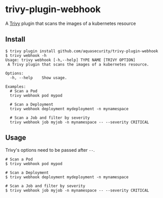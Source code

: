 # trivy-plugin-webhook
A [Trivy](https://github.com/aquasecurity/trivy) plugin that scans the images of a kubernetes resource

## Install

```
$ trivy plugin install github.com/aquasecurity/trivy-plugin-webhook
$ trivy webhook -h
Usage: trivy webhook [-h,--help] TYPE NAME [TRIVY OPTION]
 A Trivy plugin that scans the images of a kubernetes resource.

Options:
  -h, --help    Show usage.

Examples:
  # Scan a Pod
  trivy webhook pod mypod

  # Scan a Deployment
  trivy webhook deployment mydeployment -n mynamespace

  # Scan a Job and filter by severity
  trivy webhook job myjob -n mynamespace -- --severity CRITICAL
```

## Usage
Trivy's options need to be passed after `--`.

```
# Scan a Pod
$ trivy webhook pod mypod

# Scan a Deployment
$ trivy webhook deployment mydeployment -n mynamespace

# Scan a Job and filter by severity
$ trivy webhook job myjob -n mynamespace -- --severity CRITICAL
```

